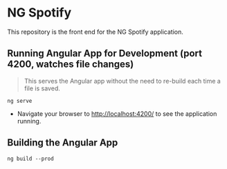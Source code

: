 # NG Spotify

This repository is the front end for the NG Spotify application.

## Running Angular App for Development (port 4200, watches file changes)

> This serves the Angular app without the need to re-build each time a file is saved.

```
ng serve
```

- Navigate your browser to [http://localhost:4200/](http://localhost:4200/) to see the application running.

## Building the Angular App

```
ng build --prod
```
